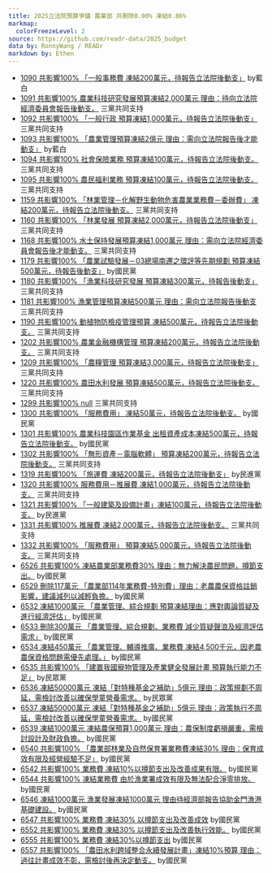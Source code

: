 ```yaml
---
title: 2025立法院預算爭議 農業部 共刪除0.00% 凍結0.86%
markmap:
  colorFreezeLevel: 2
source: https://github.com/readr-data/2025_budget
data by: RonnyWang / READr
markdown by: Ethen
---
```

- [1090 共影響100% 「一般事務費 凍結200萬元，待報告立法院後動支」](https://ppg.ly.gov.tw/ppg/sittings/2024112803/details?meetingDate=113/12/04&meetingTime=09:00-17:30&departmentCode=null) by藍白
- [1091 共影響100% 農業科技研究發展預算凍結2,000萬元 理由：待向立法院經濟委員會報告後動支。](https://ppg.ly.gov.tw/ppg/sittings/2024112803/details?meetingDate=113/12/04&meetingTime=09:00-17:30&departmentCode=null) 三黨共同支持
- [1092 共影響100% 「一般行政 預算凍結1,000萬元，待報告立法院後動支」](https://ppg.ly.gov.tw/ppg/sittings/2024112803/details?meetingDate=113/12/04&meetingTime=09:00-17:30&departmentCode=null) 三黨共同支持
- [1093 共影響100% 「農業管理預算凍結2億元 理由：需向立法院報告後才能動支」](https://ppg.ly.gov.tw/ppg/sittings/2024112803/details?meetingDate=113/12/04&meetingTime=09:00-17:30&departmentCode=null) by藍白
- [1094 共影響100% 社會保險業務 預算凍結100萬元，待報告立法院後動支。](https://ppg.ly.gov.tw/ppg/sittings/2024112803/details?meetingDate=113/12/04&meetingTime=09:00-17:30&departmentCode=null) 三黨共同支持
- [1095 共影響100% 農民福利業務 預算凍結100萬元，待報告立法院後動支。](https://ppg.ly.gov.tw/ppg/sittings/2024112803/details?meetingDate=113/12/04&meetingTime=09:00-17:30&departmentCode=null) 三黨共同支持
- [1159 共影響100% 「林業管理－化解野生動物危害農業業務費－委辦費」 凍結200萬元，待報告立法院後動支。](https://ppg.ly.gov.tw/ppg/sittings/2024112803/details?meetingDate=113/12/04&meetingTime=09:00-17:30&departmentCode=null) 三黨共同支持
- [1160 共影響100% 「林業發展 預算凍結2,000萬元，待報告立法院後動支」](https://ppg.ly.gov.tw/ppg/sittings/2024112803/details?meetingDate=113/12/04&meetingTime=09:00-17:30&departmentCode=null) 三黨共同支持
- [1168 共影響100% 水土保持發展預算凍結1,000萬元 理由：需向立法院經濟委員會報告後才能動支。](https://ppg.ly.gov.tw/ppg/sittings/2024112803/details?meetingDate=113/12/04&meetingTime=09:00-17:30&departmentCode=null) 三黨共同支持
- [1179 共影響100% 「農業試驗發展－03總場南遷之環評等先期規劃 預算凍結500萬元，待報告後動支」](https://ppg.ly.gov.tw/ppg/sittings/2024112803/details?meetingDate=113/12/04&meetingTime=09:00-17:30&departmentCode=null) by國民黨
- [1180 共影響100% 「漁業科技研究發展 預算凍結300萬元，待報告後動支」](https://ppg.ly.gov.tw/ppg/sittings/2024112803/details?meetingDate=113/12/04&meetingTime=09:00-17:30&departmentCode=null) 三黨共同支持
- [1181 共影響100% 漁業管理預算凍結500萬元 理由：需向立法院報告後動支](https://ppg.ly.gov.tw/ppg/sittings/2024112803/details?meetingDate=113/12/04&meetingTime=09:00-17:30&departmentCode=null) 三黨共同支持
- [1190 共影響100% 動植物防檢疫管理預算 凍結500萬元，待報告立法院後動支。](https://ppg.ly.gov.tw/ppg/sittings/2024112803/details?meetingDate=113/12/04&meetingTime=09:00-17:30&departmentCode=null) 三黨共同支持
- [1202 共影響100% 農業金融機構管理 預算凍結200萬元，待報告立法院後動支。](https://ppg.ly.gov.tw/ppg/sittings/2024112803/details?meetingDate=113/12/04&meetingTime=09:00-17:30&departmentCode=null) 三黨共同支持
- [1209 共影響100% 「農糧管理 預算凍結3,000萬元，待報告立法院後動支」](https://ppg.ly.gov.tw/ppg/sittings/2024112803/details?meetingDate=113/12/04&meetingTime=09:00-17:30&departmentCode=null) 三黨共同支持
- [1220 共影響100% 農田水利發展 預算凍結500萬元，待報告立法院後動支。](https://ppg.ly.gov.tw/ppg/sittings/2024112803/details?meetingDate=113/12/04&meetingTime=09:00-17:30&departmentCode=null) 三黨共同支持
- [1299 共影響100% null](https://ppg.ly.gov.tw/ppg/sittings/2024121379/details?meetingDate=113/12/18&meetingTime=09:00-17:30&departmentCode=null) 三黨共同支持
- [1300 共影響100% 「服務費用」 凍結50萬元，待報告立法院後動支。](https://ppg.ly.gov.tw/ppg/sittings/2024121379/details?meetingDate=113/12/18&meetingTime=09:00-17:30&departmentCode=null) by國民黨
- [1301 共影響100% 農業科技園區作業基金 出租資產成本凍結500萬元，待報告立法院後動支。](https://ppg.ly.gov.tw/ppg/sittings/2024121379/details?meetingDate=113/12/18&meetingTime=09:00-17:30&departmentCode=null) by國民黨
- [1302 共影響100% 「無形資產－電腦軟體」 預算凍結200萬元，待報告立法院後動支。](https://ppg.ly.gov.tw/ppg/sittings/2024121379/details?meetingDate=113/12/18&meetingTime=09:00-17:30&departmentCode=null) 三黨共同支持
- [1319 共影響100% 「旅運費 凍結200萬元，待報告立法院後動支」](https://ppg.ly.gov.tw/ppg/sittings/2024121379/details?meetingDate=113/12/18&meetingTime=09:00-17:30&departmentCode=null) by民進黨
- [1320 共影響100% 服務費用－推展費 凍結1,000萬元，待報告立法院後動支。](https://ppg.ly.gov.tw/ppg/sittings/2024121379/details?meetingDate=113/12/18&meetingTime=09:00-17:30&departmentCode=null) 三黨共同支持
- [1321 共影響100% 「一般建築及設備計畫」凍結100萬元，待報告立法院後動支。](https://ppg.ly.gov.tw/ppg/sittings/2024121379/details?meetingDate=113/12/18&meetingTime=09:00-17:30&departmentCode=null) by民進黨
- [1331 共影響100% 推展費 凍結2,000萬元，待報告立法院後動支。](https://ppg.ly.gov.tw/ppg/sittings/2024121379/details?meetingDate=113/12/18&meetingTime=09:00-17:30&departmentCode=null) 三黨共同支持
- [1332 共影響100% 「服務費用」 預算凍結5,000萬元，待報告立法院後動支。](https://ppg.ly.gov.tw/ppg/sittings/2024121379/details?meetingDate=113/12/18&meetingTime=09:00-17:30&departmentCode=null) 三黨共同支持
- [6526 共影響100% 凍結農業部業務費30% 理由：無力解決農民問題，撙節支出。](https://ppg.ly.gov.tw/ppg/sittings/2025011544/details?meetingDate=114/01/20&meetingTime=&departmentCode=null) by國民黨
- [6529 刪除117萬元 「農業部114年業務費-特別費」理由：老農農保資格註銷影響，建議減列以減輕負擔。](https://ppg.ly.gov.tw/ppg/sittings/2025011544/details?meetingDate=114/01/20&meetingTime=&departmentCode=null) by國民黨
- [6532 凍結1000萬元 「農業管理、綜合規劃 預算凍結理由：應對輿論質疑及進行經濟評估」](https://ppg.ly.gov.tw/ppg/sittings/2025011544/details?meetingDate=114/01/20&meetingTime=&departmentCode=null) by國民黨
- [6533 刪除300萬元 「農業管理、綜合規劃、業務費 減少質疑聲浪及經濟評估需求」](https://ppg.ly.gov.tw/ppg/sittings/2025011544/details?meetingDate=114/01/20&meetingTime=&departmentCode=null) by國民黨
- [6534 凍結450萬元 「農業管理、輔導推廣、業務費 凍結4,500千元，因老農農保資格問題需優先處理。」](https://ppg.ly.gov.tw/ppg/sittings/2025011544/details?meetingDate=114/01/20&meetingTime=&departmentCode=null) by國民黨
- [6535 共影響100% 「建置我國寵物管理及產業健全發展計畫 預算執行能力不足」](https://ppg.ly.gov.tw/ppg/sittings/2025011544/details?meetingDate=114/01/20&meetingTime=&departmentCode=null) by民眾黨
- [6536 凍結50000萬元 凍結「對特種基金之補助」5億元 理由：政策規劃不周延，需檢討改善以確保學童營養需求。](https://ppg.ly.gov.tw/ppg/sittings/2025011544/details?meetingDate=114/01/20&meetingTime=&departmentCode=null) by民眾黨
- [6537 凍結50000萬元 凍結「對特種基金之補助」5億元 理由：政策執行不周延，需檢討改善以確保學童營養需求。](https://ppg.ly.gov.tw/ppg/sittings/2025011544/details?meetingDate=114/01/20&meetingTime=&departmentCode=null) by國民黨
- [6539 凍結1000萬元 凍結農保預算1,000萬元 理由：農保制度虧損嚴重，需檢討設計及財政負擔。](https://ppg.ly.gov.tw/ppg/sittings/2025011544/details?meetingDate=114/01/20&meetingTime=&departmentCode=null) by國民黨
- [6540 共影響100% 「農業部林業及自然保育署業務費凍結30% 理由：保育成效有限及經營經驗不足」](https://ppg.ly.gov.tw/ppg/sittings/2025011544/details?meetingDate=114/01/20&meetingTime=&departmentCode=null) by國民黨
- [6542 共影響100% 業務費 凍結10%以撙節支出及改善成果有限。](https://ppg.ly.gov.tw/ppg/sittings/2025011544/details?meetingDate=114/01/20&meetingTime=&departmentCode=null) by國民黨
- [6544 共影響100% 凍結業務費 由於漁業署成效有限及無法配合淨零排放。](https://ppg.ly.gov.tw/ppg/sittings/2025011544/details?meetingDate=114/01/20&meetingTime=&departmentCode=null) by國民黨
- [6546 凍結1000萬元 漁業發展凍結1000萬元 理由待經濟部報告協助金門漁港基礎建設。](https://ppg.ly.gov.tw/ppg/sittings/2025011544/details?meetingDate=114/01/20&meetingTime=&departmentCode=null) by國民黨
- [6547 共影響100% 業務費 凍結30% 以撙節支出及改善成效](https://ppg.ly.gov.tw/ppg/sittings/2025011544/details?meetingDate=114/01/20&meetingTime=&departmentCode=null) by國民黨
- [6552 共影響100% 業務費 凍結30% 以撙節支出及改善執行效能。](https://ppg.ly.gov.tw/ppg/sittings/2025011544/details?meetingDate=114/01/20&meetingTime=&departmentCode=null) by國民黨
- [6555 共影響100% 業務費 凍結30%以撙節支出](https://ppg.ly.gov.tw/ppg/sittings/2025011544/details?meetingDate=114/01/20&meetingTime=&departmentCode=null) by國民黨
- [6557 共影響100% 「農田水利跨域整合永續發展計畫」凍結10%預算 理由：過往計畫成效不彰，需檢討後再決定動支。](https://ppg.ly.gov.tw/ppg/sittings/2025011544/details?meetingDate=114/01/20&meetingTime=&departmentCode=null) by國民黨
